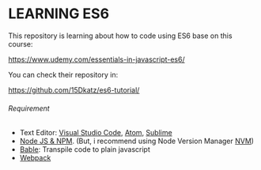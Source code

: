 # LEARNING ES6

This repository is learning about how to code using ES6 base on this course:

https://www.udemy.com/essentials-in-javascript-es6/ 

You can check their repository in: 

https://github.com/15Dkatz/es6-tutorial/ 

###### Requirement
- Text Editor: [Visual Studio Code](https://code.visualstudio.com/), [Atom](https://atom.io/), [Sublime](https://www.sublimetext.com/)
- [Node JS & NPM](https://nodejs.org/en/). (But, i recommend using Node Version Manager [NVM](https://github.com/creationix/nvm))
- [Bable](https://babeljs.io/): Transpile code to plain javascript
- [Webpack](https://webpack.js.org/)